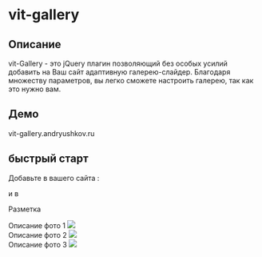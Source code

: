 ﻿# vit-gallery

## Описание

vit-Gallery - это jQuery плагин позволяющий без особых усилий добавить на Ваш сайт адаптивную галерею-слайдер.
Благодаря множеству параметров, вы легко сможете настроить галерею, так как это нужно вам.

## Демо

vit-gallery.andryushkov.ru

## быстрый старт

Добавьте в <head> вашего сайта :
<script type="text/javascript" src="app/scripts/vendor/jquery-3.1.1.min.js"></script>
<script type="text/javascript" src="app/scripts/repo/gallery.js"></script>
<link rel="stylesheet" type="text/css" href="dist/styles/__main.css">

и в <body>

<script>
$(document).ready(function(){
    var $gallery = $('.gallery');

    $gallery.vitGallery()
})
</script>

Разметка

<div class="gallery">
    <div class="gallery__img-block ">
        <span class="">Описание фото 1</span>
        <img src="http://elitefon.ru/images/201503/elitefon.ru_38824.jpg" >
    </div>
    <div class="gallery__img-block">
        <span class="">Описание фото 2</span>
        <img src="http://placekitten.com/800/600">
    </div>
    <div class="gallery__img-block ">
        <span>Описание фото 3</span>
        <img src="http://placekitten.com/360/200">
    </div>
</div>
